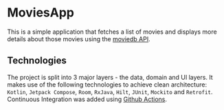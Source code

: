 # MoviesApp

This is a simple application that fetches a list of movies and displays more details about those movies using the [moviedb API](https://www.themoviedb.org/).

## Technologies

The project is split into 3 major layers - the data, domain and UI layers. It makes use of the following technologies to achieve clean architecture: `Kotlin`, `Jetpack Compose`, `Room`, `RxJava`, `Hilt`, `JUnit`, `Mockito` and `Retrofit`. Continuous Integration was added using [Github Actions](https://github.com/features/actions).
